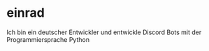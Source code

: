 # einrad
Ich bin ein deutscher Entwickler und entwickle Discord Bots mit der Programmiersprache Python 
